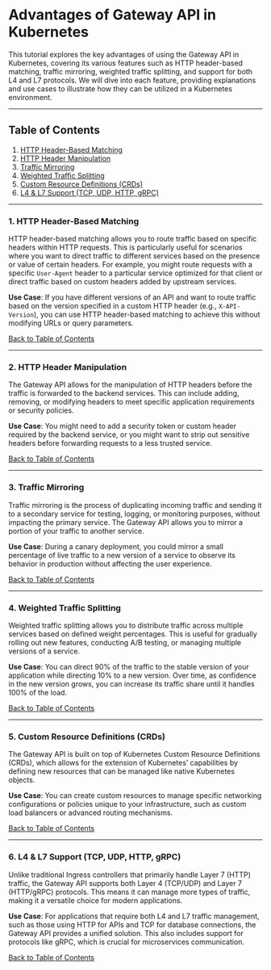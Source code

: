 # Advantages of Gateway API in Kubernetes

This tutorial explores the key advantages of using the Gateway API in Kubernetes, covering its various features such as HTTP header-based matching, traffic mirroring, weighted traffic splitting, and support for both L4 and L7 protocols. We will dive into each feature, providing explanations and use cases to illustrate how they can be utilized in a Kubernetes environment.

---

## Table of Contents

1. [HTTP Header-Based Matching](#1-http-header-based-matching)
2. [HTTP Header Manipulation](#2-http-header-manipulation)
3. [Traffic Mirroring](#3-traffic-mirroring)
4. [Weighted Traffic Splitting](#4-weighted-traffic-splitting)
5. [Custom Resource Definitions (CRDs)](#5-custom-resource-definitions-crds)
6. [L4 & L7 Support (TCP, UDP, HTTP, gRPC)](#6-l4-l7-support-tcp-udp-http-grpc)

---

### 1. HTTP Header-Based Matching

HTTP header-based matching allows you to route traffic based on specific headers within HTTP requests. This is particularly useful for scenarios where you want to direct traffic to different services based on the presence or value of certain headers. For example, you might route requests with a specific `User-Agent` header to a particular service optimized for that client or direct traffic based on custom headers added by upstream services.

**Use Case**: If you have different versions of an API and want to route traffic based on the version specified in a custom HTTP header (e.g., `X-API-Version`), you can use HTTP header-based matching to achieve this without modifying URLs or query parameters.

[Back to Table of Contents](#table-of-contents)

---

### 2. HTTP Header Manipulation

The Gateway API allows for the manipulation of HTTP headers before the traffic is forwarded to the backend services. This can include adding, removing, or modifying headers to meet specific application requirements or security policies.

**Use Case**: You might need to add a security token or custom header required by the backend service, or you might want to strip out sensitive headers before forwarding requests to a less trusted service.

[Back to Table of Contents](#table-of-contents)

---

### 3. Traffic Mirroring

Traffic mirroring is the process of duplicating incoming traffic and sending it to a secondary service for testing, logging, or monitoring purposes, without impacting the primary service. The Gateway API allows you to mirror a portion of your traffic to another service.

**Use Case**: During a canary deployment, you could mirror a small percentage of live traffic to a new version of a service to observe its behavior in production without affecting the user experience.

[Back to Table of Contents](#table-of-contents)

---

### 4. Weighted Traffic Splitting

Weighted traffic splitting allows you to distribute traffic across multiple services based on defined weight percentages. This is useful for gradually rolling out new features, conducting A/B testing, or managing multiple versions of a service.

**Use Case**: You can direct 90% of the traffic to the stable version of your application while directing 10% to a new version. Over time, as confidence in the new version grows, you can increase its traffic share until it handles 100% of the load.

[Back to Table of Contents](#table-of-contents)

---

### 5. Custom Resource Definitions (CRDs)

The Gateway API is built on top of Kubernetes Custom Resource Definitions (CRDs), which allows for the extension of Kubernetes’ capabilities by defining new resources that can be managed like native Kubernetes objects.

**Use Case**: You can create custom resources to manage specific networking configurations or policies unique to your infrastructure, such as custom load balancers or advanced routing mechanisms.

[Back to Table of Contents](#table-of-contents)

---

### 6. L4 & L7 Support (TCP, UDP, HTTP, gRPC)

Unlike traditional Ingress controllers that primarily handle Layer 7 (HTTP) traffic, the Gateway API supports both Layer 4 (TCP/UDP) and Layer 7 (HTTP/gRPC) protocols. This means it can manage more types of traffic, making it a versatile choice for modern applications.

**Use Case**: For applications that require both L4 and L7 traffic management, such as those using HTTP for APIs and TCP for database connections, the Gateway API provides a unified solution. This also includes support for protocols like gRPC, which is crucial for microservices communication.

[Back to Table of Contents](#table-of-contents)

